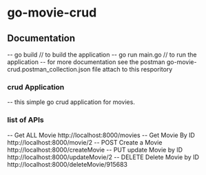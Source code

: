 # go-movie-crud

## Documentation
-- go build // to build the application
-- go run main.go // to run the application
-- for more documentation see the postman go-movie-crud.postman_collection.json file attach to this resporitory

### crud Application
-- this simple go crud application for movies.

### list of APIs
-- Get ALL Movie   http://localhost:8000/movies
-- Get Movie By ID http://localhost:8000/movie/2
-- POST Create a Movie http://localhost:8000/createMovie
-- PUT update Movie by ID http://localhost:8000/updateMovie/2
-- DELETE Delete Movie by ID http://localhost:8000/deleteMovie/915683